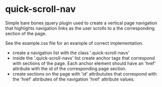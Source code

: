 # quick-scroll-nav
Simple bare bones jquery plugin used to create a vertical page navigation that highlights navigation links as the user scrolls to a the corresponding section of the page. 

See the example.css file for an example of correct implementation.

- create a navigation list with the class '.quick-scroll-navs'
- inside the '.quick-scroll-navs' list create anchor tags that correspond with sections of the page. Each anchor element should have an 'href' attribute with the id of the corresponding page section.
- create sections on the page with 'id' attribututes that correspond with the 'href' attributes of the navigation 'href' attribute values.
